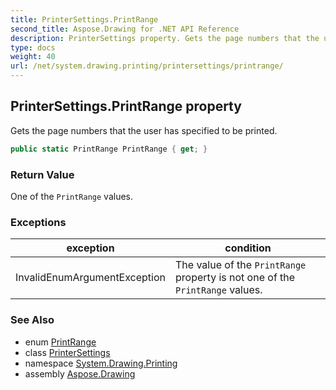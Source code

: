 ```yaml
---
title: PrinterSettings.PrintRange
second_title: Aspose.Drawing for .NET API Reference
description: PrinterSettings property. Gets the page numbers that the user has specified to be printed
type: docs
weight: 40
url: /net/system.drawing.printing/printersettings/printrange/
---
```

## PrinterSettings.PrintRange property

Gets the page numbers that the user has specified to be printed.

```csharp
public static PrintRange PrintRange { get; }
```

### Return Value

One of the `PrintRange` values.

### Exceptions

| exception | condition |
| --- | --- |
| InvalidEnumArgumentException | The value of the `PrintRange` property is not one of the `PrintRange` values. |

### See Also

* enum [PrintRange](../../printrange/)
* class [PrinterSettings](../)
* namespace [System.Drawing.Printing](../../printersettings/)
* assembly [Aspose.Drawing](../../../)


